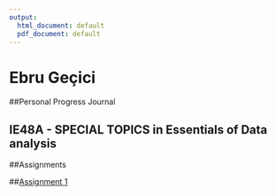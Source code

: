 ```yaml
---
output:
  html_document: default
  pdf_document: default
---
```

# Ebru Geçici

##Personal Progress Journal
## IE48A - SPECIAL TOPICS in Essentials of Data analysis

##Assignments

##[Assignment 1](Introduction.html)
